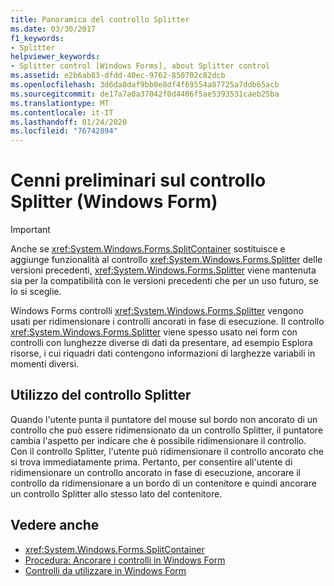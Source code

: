 ```yaml
---
title: Panoramica del controllo Splitter
ms.date: 03/30/2017
f1_keywords:
- Splitter
helpviewer_keywords:
- Splitter control [Windows Forms], about Splitter control
ms.assetid: e2b6ab83-dfdd-40ec-9762-850702c82dcb
ms.openlocfilehash: 3d6da8daf9bb0e8df4f69554a87725a7ddb65acb
ms.sourcegitcommit: de17a7a0a37042f0d4406f5ae5393531caeb25ba
ms.translationtype: MT
ms.contentlocale: it-IT
ms.lasthandoff: 01/24/2020
ms.locfileid: "76742894"
---
```

# <a name="splitter-control-overview-windows-forms"></a>Cenni preliminari sul controllo Splitter (Windows Form)
> [!IMPORTANT]
> Anche se <xref:System.Windows.Forms.SplitContainer> sostituisce e aggiunge funzionalità al controllo <xref:System.Windows.Forms.Splitter> delle versioni precedenti, <xref:System.Windows.Forms.Splitter> viene mantenuta sia per la compatibilità con le versioni precedenti che per un uso futuro, se lo si sceglie.  
  
 Windows Forms controlli <xref:System.Windows.Forms.Splitter> vengono usati per ridimensionare i controlli ancorati in fase di esecuzione. Il controllo <xref:System.Windows.Forms.Splitter> viene spesso usato nei form con controlli con lunghezze diverse di dati da presentare, ad esempio Esplora risorse, i cui riquadri dati contengono informazioni di larghezze variabili in momenti diversi.  
  
## <a name="working-with-the-splitter-control"></a>Utilizzo del controllo Splitter  
 Quando l'utente punta il puntatore del mouse sul bordo non ancorato di un controllo che può essere ridimensionato da un controllo Splitter, il puntatore cambia l'aspetto per indicare che è possibile ridimensionare il controllo. Con il controllo Splitter, l'utente può ridimensionare il controllo ancorato che si trova immediatamente prima. Pertanto, per consentire all'utente di ridimensionare un controllo ancorato in fase di esecuzione, ancorare il controllo da ridimensionare a un bordo di un contenitore e quindi ancorare un controllo Splitter allo stesso lato del contenitore.  
  
## <a name="see-also"></a>Vedere anche

- <xref:System.Windows.Forms.SplitContainer>
- [Procedura: Ancorare i controlli in Windows Form](how-to-dock-controls-on-windows-forms.md)
- [Controlli da utilizzare in Windows Form](controls-to-use-on-windows-forms.md)
